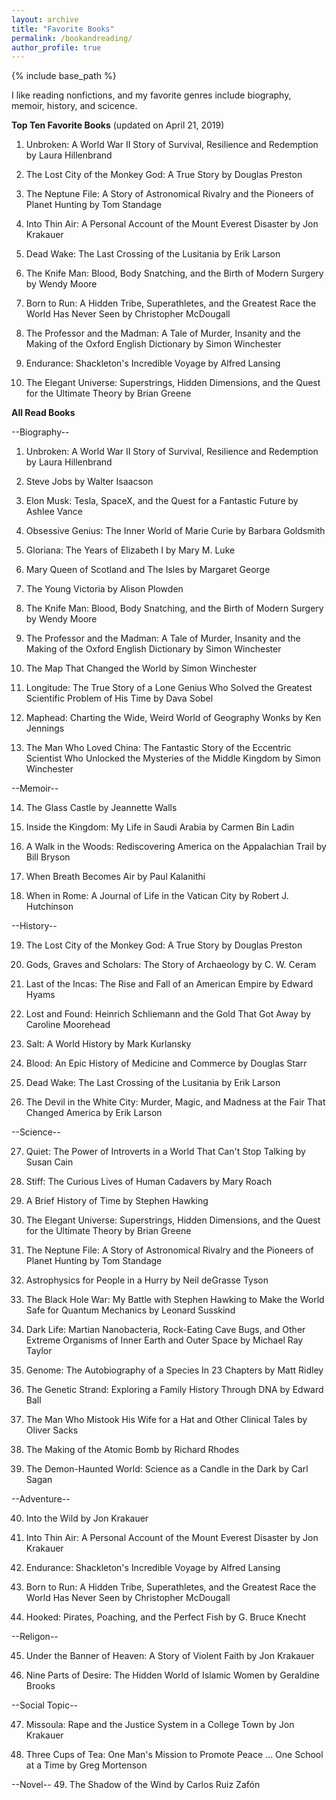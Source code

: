 ```yaml
---
layout: archive
title: "Favorite Books"
permalink: /bookandreading/
author_profile: true
---
```


{% include base_path %}


I like reading nonfictions, and my favorite genres include biography, memoir, history, and scicence. 

**Top Ten Favorite Books** (updated on April 21, 2019)

1. Unbroken: A World War II Story of Survival, Resilience and Redemption 
   by Laura Hillenbrand

2. The Lost City of the Monkey God: A True Story 
   by Douglas Preston
   
3. The Neptune File: A Story of Astronomical Rivalry and the Pioneers of Planet Hunting 
   by Tom Standage
   
4. Into Thin Air: A Personal Account of the Mount Everest Disaster
	 by Jon Krakauer
   
5. Dead Wake: The Last Crossing of the Lusitania
	 by Erik Larson
   
6. The Knife Man: Blood, Body Snatching, and the Birth of Modern Surgery
   by Wendy Moore
   
7. Born to Run: A Hidden Tribe, Superathletes, and the Greatest Race the World Has Never Seen
   by Christopher McDougall
   
8. The Professor and the Madman: A Tale of Murder, Insanity and the Making of the Oxford English Dictionary
   by Simon Winchester
   
9. Endurance: Shackleton's Incredible Voyage 
   by Alfred Lansing
   
10. The Elegant Universe: Superstrings, Hidden Dimensions, and the Quest for the Ultimate Theory 
   by Brian Greene
	 
	

**All Read Books**

--Biography--

1. Unbroken: A World War II Story of Survival, Resilience and Redemption 
   by Laura Hillenbrand

2. Steve Jobs
    by Walter Isaacson 
    
3. Elon Musk: Tesla, SpaceX, and the Quest for a Fantastic Future 
    by Ashlee Vance
    
4. Obsessive Genius: The Inner World of Marie Curie
	  by Barbara Goldsmith

5. Gloriana: The Years of Elizabeth I
    by Mary M. Luke

6. Mary Queen of Scotland and The Isles 
    by Margaret George
    
7. The Young Victoria 
    by Alison Plowden
    
8. The Knife Man: Blood, Body Snatching, and the Birth of Modern Surgery
   by Wendy Moore
   
9. The Professor and the Madman: A Tale of Murder, Insanity and the Making of the Oxford English Dictionary
   by Simon Winchester
    
10. The Map That Changed the World 
    by Simon Winchester

11. Longitude: The True Story of a Lone Genius Who Solved the Greatest Scientific Problem of His Time 
    by Dava Sobel    
    
12. Maphead: Charting the Wide, Weird World of Geography Wonks
	  by Ken Jennings
    
13. The Man Who Loved China: The Fantastic Story of the Eccentric Scientist Who Unlocked the Mysteries of the Middle Kingdom 
    by Simon Winchester
    
   
--Memoir--

14. The Glass Castle 
    by Jeannette  Walls
    
15. Inside the Kingdom: My Life in Saudi Arabia
	  by Carmen Bin Ladin
    
16. A Walk in the Woods: Rediscovering America on the Appalachian Trail 
    by Bill Bryson
    
17. When Breath Becomes Air 
    by Paul Kalanithi
    
18. When in Rome: A Journal of Life in the Vatican City 
    by Robert J. Hutchinson


--History--

19. The Lost City of the Monkey God: A True Story 
   by Douglas Preston

20. Gods, Graves and Scholars: The Story of Archaeology
    by C. W. Ceram
    
21. Last of the Incas: The Rise and Fall of an American Empire 
    by Edward Hyams
    
22. Lost and Found: Heinrich Schliemann and the Gold That Got Away 
    by Caroline Moorehead
    
23. Salt: A World History
    by Mark Kurlansky 	
    
24. Blood: An Epic History of Medicine and Commerce
    by Douglas Starr
    
25. Dead Wake: The Last Crossing of the Lusitania
	 by Erik Larson

26. The Devil in the White City: Murder, Magic, and Madness at the Fair That Changed America 
    by Erik Larson


--Science--

27. Quiet: The Power of Introverts in a World That Can't Stop Talking
    by Susan Cain
    
28. Stiff: The Curious Lives of Human Cadavers 
    by Mary Roach
    
29. A Brief History of Time
    by Stephen Hawking
    
30. The Elegant Universe: Superstrings, Hidden Dimensions, and the Quest for the Ultimate Theory 
   by Brian Greene
   
31. The Neptune File: A Story of Astronomical Rivalry and the Pioneers of Planet Hunting 
   by Tom Standage
    
32. Astrophysics for People in a Hurry
    by Neil deGrasse Tyson

33. The Black Hole War: My Battle with Stephen Hawking to Make the World Safe for Quantum Mechanics
	  by Leonard Susskind
    
34. Dark Life: Martian Nanobacteria, Rock-Eating Cave Bugs, and Other Extreme Organisms of Inner Earth and Outer Space 
    by Michael Ray Taylor
    
35. Genome: The Autobiography of a Species In 23 Chapters
    by Matt Ridley
    
36. The Genetic Strand: Exploring a Family History Through DNA 
    by Edward Ball
    
37. The Man Who Mistook His Wife for a Hat and Other Clinical Tales
	  by Oliver Sacks
    
38. The Making of the Atomic Bomb 
    by Richard Rhodes   
    
39. The Demon-Haunted World: Science as a Candle in the Dark
    by Carl Sagan


--Adventure--

40. Into the Wild
    by Jon Krakauer
    
41. Into Thin Air: A Personal Account of the Mount Everest Disaster
	 by Jon Krakauer

42. Endurance: Shackleton's Incredible Voyage 
   by Alfred Lansing
   
43. Born to Run: A Hidden Tribe, Superathletes, and the Greatest Race the World Has Never Seen
   by Christopher McDougall
   
44. Hooked: Pirates, Poaching, and the Perfect Fish
    by G. Bruce Knecht


--Religon--

45. Under the Banner of Heaven: A Story of Violent Faith
    by Jon Krakauer
    
46. Nine Parts of Desire: The Hidden World of Islamic Women
    by Geraldine Brooks 
    
    
--Social Topic--
    
47. Missoula: Rape and the Justice System in a College Town 
    by Jon Krakauer
    
48. Three Cups of Tea: One Man's Mission to Promote Peace ... One School at a Time
    by Greg Mortenson
    
    
--Novel--
49. The Shadow of the Wind 
    by Carlos Ruiz Zafón



   
    

    


  

    

    

    

    


